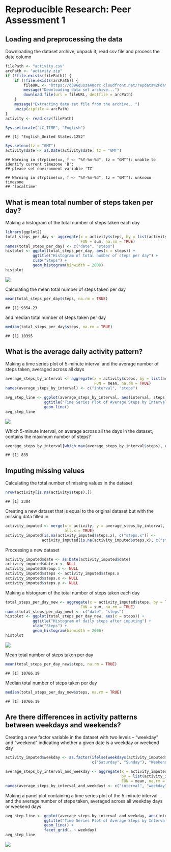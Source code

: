 # Reproducible Research: Peer Assessment 1


## Loading and preprocessing the data

Downloading the dataset archive, unpack it, read csv file and process the date column


```r
filePath <- "activity.csv"
arcPath <- "activity.zip"
if (!file.exists(filePath)) {
    if (!file.exists(arcPath)) {
        fileURL <- "https://d396qusza40orc.cloudfront.net/repdata%2Fdata%2Factivity.zip"
        message("Downloading data set archive...")
        download.file(url = fileURL, destfile = arcPath)
    }
	message("Extracting data set file from the archive...")
	unzip(zipfile = arcPath)
}
activity <- read.csv(filePath)

Sys.setlocale("LC_TIME", "English")
```

```
## [1] "English_United States.1252"
```

```r
Sys.setenv(tz = "GMT")
activity$date <- as.Date(activity$date, tz = "GMT")
```

```
## Warning in strptime(xx, f <- "%Y-%m-%d", tz = "GMT"): unable to identify current timezone 'B':
## please set environment variable 'TZ'
```

```
## Warning in strptime(xx, f <- "%Y-%m-%d", tz = "GMT"): unknown timezone
## 'localtime'
```

## What is mean total number of steps taken per day?

Making a histogram of the total number of steps taken each day


```r
library(ggplot2)
total_steps_per_day <- aggregate(x = activity$steps, by = list(activity$date),
                                 FUN = sum, na.rm = TRUE)
names(total_steps_per_day) <- c("date", "steps")
histplot <- ggplot(total_steps_per_day, aes(x = steps)) +
            ggtitle("Histogram of total number of steps per day") +
            xlab("Steps") +
            geom_histogram(binwidth = 2000)
histplot
```

![](PA1_template_files/figure-html/unnamed-chunk-2-1.png) 

Calculating the mean total number of steps taken per day

```r
mean(total_steps_per_day$steps, na.rm = TRUE)
```

```
## [1] 9354.23
```

and median total number of steps taken per day


```r
median(total_steps_per_day$steps, na.rm = TRUE)
```

```
## [1] 10395
```

## What is the average daily activity pattern?

Making a time series plot of 5-minute interval and the average number of steps taken, averaged across all days


```r
average_steps_by_interval <- aggregate(x = activity$steps, by = list(activity$interval),
                                       FUN = mean, na.rm = TRUE)
names(average_steps_by_interval) <- c("interval", "steps")

avg_step_line <- ggplot(average_steps_by_interval, aes(interval, steps)) +
                 ggtitle("Time Series Plot of Average Steps by Interval") +
                 geom_line()
avg_step_line
```

![](PA1_template_files/figure-html/unnamed-chunk-5-1.png) 

Which 5-minute interval, on average across all the days in the dataset, contains the maximum number of steps?


```r
average_steps_by_interval[which.max(average_steps_by_interval$steps), c("interval")]
```

```
## [1] 835
```

## Imputing missing values

Calculating the total number of missing values in the dataset


```r
nrow(activity[is.na(activity$steps),])
```

```
## [1] 2304
```

Creating a new dataset that is equal to the original dataset but with the missing data filled in


```r
activity_imputed <- merge(x = activity, y = average_steps_by_interval, by = "interval",
                          all.x = TRUE)
activity_imputed[is.na(activity_imputed$steps.x), c("steps.x")] <-
                activity_imputed[is.na(activity_imputed$steps.x), c("steps.y")]
```

Processing a new dataset


```r
activity_imputed$date <- as.Date(activity_imputed$date)
activity_imputed$date.x <- NULL
activity_imputed$Group.1 <- NULL
activity_imputed$steps <- activity_imputed$steps.x
activity_imputed$steps.x <- NULL
activity_imputed$steps.y <- NULL
```

Making a histogram of the total number of steps taken each day


```r
total_steps_per_day_new <- aggregate(x = activity_imputed$steps, by = list(activity_imputed$date),
                                 FUN = sum, na.rm = TRUE)
names(total_steps_per_day_new) <- c("date", "steps")
histplot <- ggplot(total_steps_per_day_new, aes(x = steps)) +
            ggtitle("Histogram of daily steps after imputing") +
            xlab("Steps") +
            geom_histogram(binwidth = 2000)
histplot 
```

![](PA1_template_files/figure-html/unnamed-chunk-10-1.png) 

Mean total number of steps taken per day


```r
mean(total_steps_per_day_new$steps, na.rm = TRUE)
```

```
## [1] 10766.19
```

Median total number of steps taken per day


```r
median(total_steps_per_day_new$steps, na.rm = TRUE)
```

```
## [1] 10766.19
```

## Are there differences in activity patterns between weekdays and weekends?

Creating a new factor variable in the dataset with two levels – “weekday” and “weekend” indicating whether a given date is a weekday or weekend day


```r
activity_imputed$weekday <- as.factor(ifelse(weekdays(activity_imputed$date) %in%
                                      c("Saturday", "Sunday"), "Weekend", "Weekday"))

average_steps_by_interval_and_weekday <- aggregate(x = activity_imputed$steps, 
                                                   by = list(activity_imputed$interval, activity_imputed$weekday),
                                                   FUN = mean, na.rm = TRUE)
names(average_steps_by_interval_and_weekday) <- c("interval", "weekday", "steps")
```

Making a panel plot containing a time series plot of the 5-minute interval and the average number of steps taken, averaged
across all weekday days or weekend days


```r
avg_step_line <- ggplot(average_steps_by_interval_and_weekday, aes(interval, steps)) +
                 ggtitle("Time Series Plot of Average Steps by Interval after Imputing") +
                 geom_line() +
                 facet_grid(. ~ weekday)
avg_step_line
```

![](PA1_template_files/figure-html/unnamed-chunk-14-1.png) 
